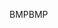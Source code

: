 <span data-ttu-id="fd583-101">BMP</span><span class="sxs-lookup"><span data-stu-id="fd583-101">BMP</span></span>